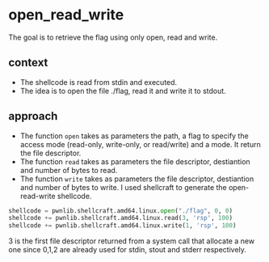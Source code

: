# open_read_write
The goal is to retrieve the flag using only open, read and write.
## context
- The shellcode is read from stdin and executed.
- The idea is to open the file ./flag, read it and write it to stdout.
## approach
- The function `open` takes as parameters the path, a flag to specify the access mode (read-only, write-only, or read/write) and a mode. It return the file descriptor.
- The function `read` takes as parameters the file descriptor, destiantion and number of bytes to read.
- The function `write` takes as parameters the file descriptor, destiantion and number of bytes to write.
I used shellcraft to generate the open-read-write shellcode.

```python
shellcode = pwnlib.shellcraft.amd64.linux.open("./flag", 0, 0)
shellcode += pwnlib.shellcraft.amd64.linux.read(3, 'rsp', 100)
shellcode += pwnlib.shellcraft.amd64.linux.write(1, 'rsp', 100)
```
3 is the first file descriptor returned from a system call that allocate a new one since 0,1,2 are already used for stdin, stout and stderr respectively.
